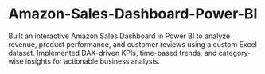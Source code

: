 # Amazon-Sales-Dashboard-Power-BI
Built an interactive Amazon Sales Dashboard in Power BI to analyze revenue, product performance, and customer reviews using a custom Excel dataset. Implemented DAX-driven KPIs, time-based trends, and category-wise insights for actionable business analysis.
